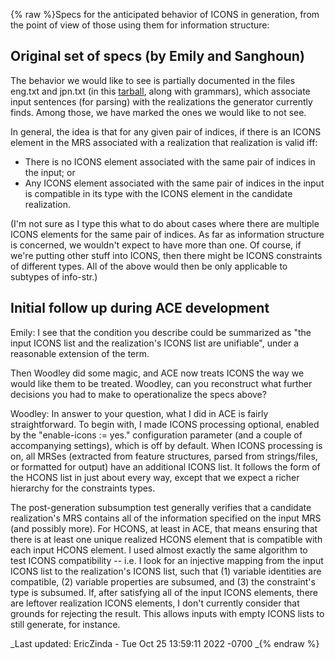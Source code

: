 {% raw %}Specs for the anticipated behavior of ICONS in generation, from the
point of view of those using them for information structure:

## Original set of specs (by Emily and Sanghoun)

The behavior we would like to see is partially documented in the files
eng.txt and jpn.txt (in this
[tarball](http://faculty.washington.edu/ebender/ICONS-test.tgz), along
with grammars), which associate input sentences (for parsing) with the
realizations the generator currently finds. Among those, we have marked
the ones we would like to not see.

In general, the idea is that for any given pair of indices, if there is
an ICONS element in the MRS associated with a realization that
realization is valid iff:

- There is no ICONS element associated with the same pair of indices
in the input; or
- Any ICONS element associated with the same pair of indices in the
input is compatible in its type with the ICONS element in the
candidate realization.

(I'm not sure as I type this what to do about cases where there are
multiple ICONS elements for the same pair of indices. As far as
information structure is concerned, we wouldn't expect to have more than
one. Of course, if we're putting other stuff into ICONS, then there
might be ICONS constraints of different types. All of the above would
then be only applicable to subtypes of info-str.)

## Initial follow up during ACE development

Emily: I see that the condition you describe could be summarized as "the
input ICONS list and the realization's ICONS list are unifiable", under
a reasonable extension of the term.

Then Woodley did some magic, and ACE now treats ICONS the way we would
like them to be treated. Woodley, can you reconstruct what further
decisions you had to make to operationalize the specs above?

Woodley: In answer to your question, what I did in ACE is fairly
straightforward. To begin with, I made ICONS processing optional,
enabled by the "enable-icons := yes." configuration parameter (and a
couple of accompanying settings), which is off by default. When ICONS
processing is on, all MRSes (extracted from feature structures, parsed
from strings/files, or formatted for output) have an additional ICONS
list. It follows the form of the HCONS list in just about every way,
except that we expect a richer hierarchy for the constraints types.

The post-generation subsumption test generally verifies that a candidate
realization's MRS contains all of the information specified on the input
MRS (and possibly more). For HCONS, at least in ACE, that means ensuring
that there is at least one unique realized HCONS element that is
compatible with each input HCONS element. I used almost exactly the same
algorithm to test ICONS compatibility -- i.e. I look for an injective
mapping from the input ICONS list to the realization's ICONS list, such
that (1) variable identities are compatible, (2) variable properties are
subsumed, and (3) the constraint's type is subsumed. If, after
satisfying all of the input ICONS elements, there are leftover
realization ICONS elements, I don't currently consider that grounds for
rejecting the result. This allows inputs with empty ICONS lists to still
generate, for instance.

_Last updated: EricZinda - Tue Oct 25 13:59:11 2022 -0700
_{% endraw %}
